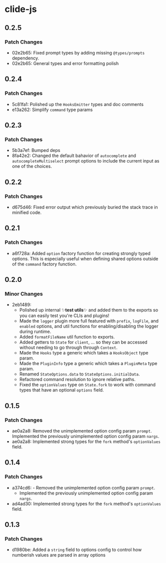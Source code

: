 # clide-js

## 0.2.5

### Patch Changes

- 02e2b65: Fixed prompt types by adding missing `@types/prompts` dependency.
- 02e2b65: General types and error formatting polish

## 0.2.4

### Patch Changes

- 5c81fa1: Polished up the `HooksEmitter` types and doc comments
- e13a262: Simplify `command` type params

## 0.2.3

### Patch Changes

- 5b3a7ef: Bumped deps
- 8fa42e2: Changed the default bahavior of `autocomplete` and `autocompleteMultiselect` prompt options to include the current input as one of the choices.

## 0.2.2

### Patch Changes

- d675d46: Fixed error output which previously buried the stack trace in minified code.

## 0.2.1

### Patch Changes

- a6f728a: Added `option` factory function for creating strongly typed options. This is especially useful when defining shared options outside of the `command` factory function.

## 0.2.0

### Minor Changes

- 2eb1489:
  - Polished up internal ✨**test utils**✨ and added them to the exports so you can easily test you're CLIs and plugins!
  - Made the `logger` plugin more full featured with `prefix`, `logFile`, and `enabled` options, and util functions for enabling/disabling the logger during runtime.
  - Added `formatFileName` util function to exports.
  - Added getters to `State` for `client`, ... so they can be accessed without needing to go through through `Context`.
  - Made the `Hooks` type a generic which takes a `HooksObject` type param.
  - Made the `PluginInfo` type a generic which takes a `PluginMeta` type param.
  - Renamed `StateOptions.data` to `StateOptions.initialData`.
  - Refactored command resolution to ignore relative paths.
  - Fixed the `optionValues` type on `State.fork` to work with command types that have an optional `options` field.

## 0.1.5

### Patch Changes

- ae0a2a8: Removed the unimplemented option config param `prompt`. Implemented the previously unimplemented option config param `nargs`.
- ae0a2a8: Implemented strong types for the `fork` method's `optionValues` field.

## 0.1.4

### Patch Changes

- a374cd6: - Removed the unimplemented option config param `prompt`.
  - Implemented the previously unimplemented option config param `nargs`.
- ad4ad30: Implemented strong types for the `fork` method's `optionValues` field.

## 0.1.3

### Patch Changes

- d1980be: Added a `string` field to options config to control how numberish values are parsed in array options

